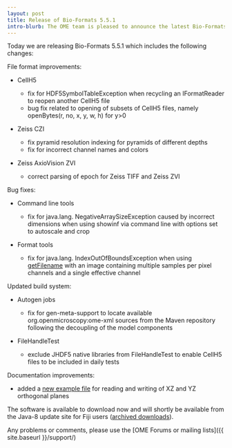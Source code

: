 ```yaml
---
layout: post
title: Release of Bio-Formats 5.5.1
intro-blurb: The OME team is pleased to announce the latest Bio-Formats bug-fix release
---
```

Today we are releasing Bio-Formats 5.5.1 which includes the following changes:

File format improvements:

-  CellH5
    -  fix for HDF5SymbolTableException when recycling an IFormatReader to reopen another CellH5 file
    -  bug fix related to opening of subsets of CellH5 files, namely openBytes(r, no, x, y, w, h) for y>0

-  Zeiss CZI
    -  fix pyramid resolution indexing for pyramids of different depths
    -  fix for incorrect channel names and colors

-  Zeiss AxioVision ZVI
    -  correct parsing of epoch for Zeiss TIFF and Zeiss ZVI

Bug fixes:

-  Command line tools
    -  fix for java.lang. NegativeArraySizeException caused by incorrect dimensions when using showinf via command line with options set to autoscale and crop

-  Format tools
    -  fix for java.lang. IndexOutOfBoundsException when using [getFilename](https://downloads.openmicroscopy.org/bio-formats/5.5.1/api/loci/formats/FormatTools.html#getFilename-int-int-loci.formats.IFormatReader-java.lang.String-) with an image containing multiple samples per pixel channels and a single effective channel

Updated build system:

-  Autogen jobs
    -  fix for gen-meta-support to locate available org.openmicroscopy:ome-xml sources from the Maven repository following the decoupling of the model components

-  FileHandleTest
    -  exclude JHDF5 native libraries from FileHandleTest to enable CellH5 files to be included in daily tests

Documentation improvements:

-  added a [new example file](https://github.com/openmicroscopy/bioformats/blob/develop/docs/sphinx/developers/examples/OrthogonalReader.java) for reading and writing of XZ and YZ orthogonal planes


The software is available to download now and will shortly be available from
the Java-8 update site for Fiji users ([archived downloads](http://downloads.openmicroscopy.org/bio-formats/5.5.1)).

Any problems or comments, please use the [OME Forums or mailing lists]({{ site.baseurl }}/support/)

